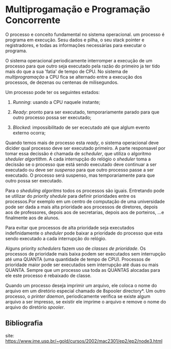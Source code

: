 # Multiprogamação e Programação Concorrente

O processo e conceito fundamental no sistema operacional. um processo é programa em execução. Sesu dados e pilha, o seu stack pointer e registradores, e todas as informações necessárias para executar o programa.

O sistema operacional periodicamente interromper a execução de um processo para que outro seja executado pela razão do primeiro ja ter tido mais do que a sua 'fatia' de tempo de CPU. No sistema de *multiprogramação* a CPU fica se alternado entre a execução dos processos, de dezenas ou centenas de milisegundos.

Um processo pode ter os seguintes estados:

 1. *Running*: usando a CPU naquele instante;

 2. *Ready*: pronto para ser executado, temporariamente parado para que outro processo possa ser executado;

 3. *Blocked*: impossibilitado de ser ececutado até que alglum evento externo ocorra;

Quando temos mais de processo esta *ready*, o sistema operacional deve dicider qual processo deve ser executado primeiro. A parte responsavel por tomar essa decissão é chamada de *scheduler*, que utiliza o algoritmo *sheduler algortithm*. A cada interrupção do relógio o *sheduler* toma a decissão se o processo que está sendo executado deve continuar a ser executado ou deve ser *suspenso* para que outro processo passe a ser executado. O processo será suspenso, mas temporariamente para que outro possa ser executado.

Para o *sheduling algoritms* todos os processos são iguais. Entretando pode se utilizar do *priority shedule* para definir prioridades entre os processos.Por exemplo em um centro de computação de uma universidade pode ser dada a mais alta prioridade aos processos de diretores, depois aos de professores, depois aos de secretarias, depois aos de porteiros, ...e finalmente aos de alunos.

Para evitar que processos de alta prioridade seja executados indefinidamente o *sheduler* pode baixar a prioridade do processo que esta sendo executado a cada interrupção do relógio. 

Alguns priority *schedulers* fazem uso de *classes de prioridade*. Os processos de prioridade mais baixa podem ser executados sem interrupção até uma QUANTA (uma quantidade de tempo de CPU). Processos de prioridade maior pode ser executados sem interrupção até duas ou mais QUANTA. Sempre que um processo usa toda as QUANTAS alocadas para ele este processo é rebaixado de classe.

Quando um processo deseja imprimir um arquivo, ele coloca o nome do arquivo em um diretório especial chamado de 8spooler directory*. Um outro processo, o *printer daemon*, periodicamente verifica se existe algum arquivo a ser impresso, se existir ele imprime o arquivo e remove o nome do arquivo do diretório *spooler*. 

## Bibliografia

site: <https://www.ime.usp.br/~gold/cursos/2002/mac2301/ep2/ep2/node3.html>

